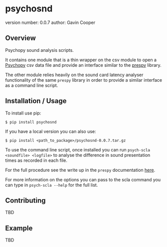 psychosnd
===============================

version number: 0.0.7
author: Gavin Cooper

Overview
--------

Psychopy sound analysis scripts.

It contains one module that is a thin wrapper on the csv module to open a [Psychopy](http://www.psychopy.org/) csv data file and provide an interface similar to the [prespy](https://github.com/gjcooper/prespy) library.

The other module relies heavily on the sound card latency analyser functionality of the same `prespy` library in order to provide a similar interface as a command line script.


Installation / Usage
--------------------

To install use pip:

    $ pip install psychosnd

If you have a local version you can also use:

    $ pip install <path_to_package>/psychosnd-0.0.7.tar.gz


To use the command line script, once installed you can run `psych-scla <soundfile> <logfile>` to analyse the difference in sound presentation times as recorded in each file.

For the full procedure see the write up in the `prespy` documentation [here](https://github.com/gjcooper/prespy#scla-information).

For more information on the options you can pass to the scla command you can type in `psych-scla --help` for the full list.

Contributing
------------

TBD

Example
-------

TBD
